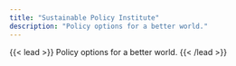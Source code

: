 ```yaml
---
title: "Sustainable Policy Institute"
description: "Policy options for a better world."
---
```


{{< lead >}}
Policy options for a better world.
{{< /lead >}}
